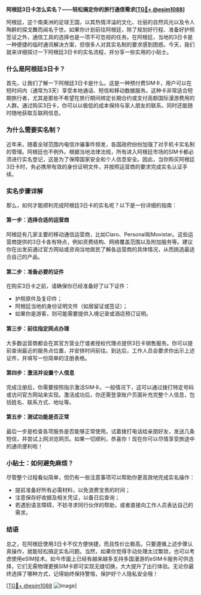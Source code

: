 **阿根廷3日卡怎么实名？——轻松搞定你的旅行通信需求[[TG💪+ @esim1088](https://t.me/s/esim1088)]**

阿根廷，这个南美洲的足球王国，以其热情洋溢的文化、壮丽的自然风光以及令人陶醉的探戈舞而闻名于世。如果你计划前往阿根廷，除了规划好行程、准备好护照签证之外，通信工具的选择也是一项不可忽视的任务。在阿根廷，当地的3日卡是一种便捷的临时通讯解决方案，但很多人对其实名制的要求感到困惑。今天，我们就来详细探讨一下阿根廷3日卡的实名流程，并分享一些实用的小贴士。

### 什么是阿根廷3日卡？

首先，让我们了解一下阿根廷3日卡是什么。这是一种预付费SIM卡，用户可以在短时间内（通常为3天）享受本地通话、短信和移动数据服务。这种卡非常适合短期旅行者，尤其是那些不希望在旅行期间绑定长期合约或支付高额国际漫游费用的人群。通过购买3日卡，你可以以极低的成本保持与家人朋友的联系，同时还能随时随地获取互联网信息。

### 为什么需要实名制？

近年来，随着全球范围内电信诈骗事件频发，各国政府纷纷加强了对手机卡实名制的管理。阿根廷也不例外。根据当地法律法规，所有进入阿根廷市场的SIM卡都必须进行实名登记，这是为了保障国家安全和个人信息安全。因此，当你购买阿根廷3日卡时，务必携带有效的身份证明文件，并按照运营商的要求完成实名认证手续。

### 实名步骤详解

那么，如何才能顺利完成阿根廷3日卡的实名呢？以下是一份详细的指南：

#### 第一步：选择合适的运营商
阿根廷有几家主要的移动通信运营商，比如Claro、Personal和Movistar。这些运营商提供的3日卡各有特点，例如资费结构、网络覆盖范围以及附加服务等。建议你在出发前通过官方网站或咨询当地居民了解各运营商的具体情况，从而挑选最适合自己的产品。

#### 第二步：准备必要的证件
在购买3日卡之前，请确保你已经准备好了以下证件：
- 护照原件及复印件；
- 阿根廷当地的身份证明文件（如居留证或签证）；
- 如果你是游客，则可能需要提供入境记录或酒店预订证明。

#### 第三步：前往指定网点办理
大多数运营商都会在其官方营业厅或者授权代理点提供3日卡销售服务。你可以提前查询最近的服务点位置，并安排时间前往。到达后，工作人员会要求你出示上述证件，并填写一份简单的注册表格。

#### 第四步：激活并设置个人信息
完成注册后，你需要按照指示激活SIM卡。一般情况下，这可以通过拨打特定号码或访问官方网站来实现。激活成功后，你还需登录账户页面补充完整个人信息，包括姓名、联系方式、地址等。

#### 第五步：测试功能是否正常
最后一步是检查各项服务是否能够正常使用。试着拨打电话给亲朋好友，发送几条短信，并尝试上网浏览网页。如果一切顺利，恭喜你！现在你可以尽情享受旅途中的通讯便利啦！

### 小贴士：如何避免麻烦？
尽管整个过程看似简单，但仍有一些注意事项可以帮助你更高效地完成实名操作：
- 提前准备好所有必需材料，以免浪费宝贵的时间；
- 注意保存好收据及相关凭证，以备日后查询；
- 若遇到语言障碍，不妨寻求同行伙伴的帮助，或者直接向工作人员表达自己的需求。

### 结语

总之，在阿根廷使用3日卡不仅方便快捷，而且性价比极高。只要遵循上述步骤认真操作，就能轻松搞定实名问题。当然，如果你觉得手动处理太过繁琐，也可以考虑使用eSIM技术。如今市面上已经有越来越多支持多国漫游的eSIM卡服务可供选择，它们无需物理更换SIM卡即可实现无缝切换，大大提升了出行体验。无论你最终选择了哪种方式，记得始终保持警惕，保护好个人隐私安全哦！

[[TG💪+ @esim1088](https://t.me/s/esim1088) ![Image](https://i.postimg.cc/4NQfJmqS/Snipaste-2025-05-13-00-14-12.png)]